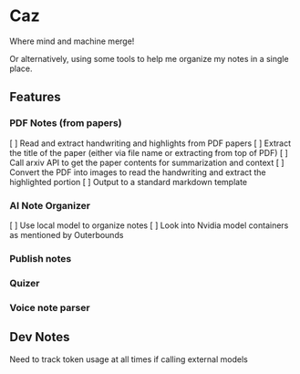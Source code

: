 # Caz

Where mind and machine merge! 

Or alternatively, using some tools to help me organize my notes in a single place.

## Features

### PDF Notes (from papers)
[ ] Read and extract handwriting and highlights from PDF papers
  [ ] Extract the title of the paper (either via file name or extracting from top of PDF)
  [ ] Call arxiv API to get the paper contents for summarization and context
  [ ] Convert the PDF into images to read the handwriting and extract the highlighted portion
  [ ] Output to a standard markdown template

### AI Note Organizer
[ ] Use local model to organize notes
  [ ] Look into Nvidia model containers as mentioned by Outerbounds

### Publish notes


### Quizer

### Voice note parser

## Dev Notes

Need to track token usage at all times if calling external models
